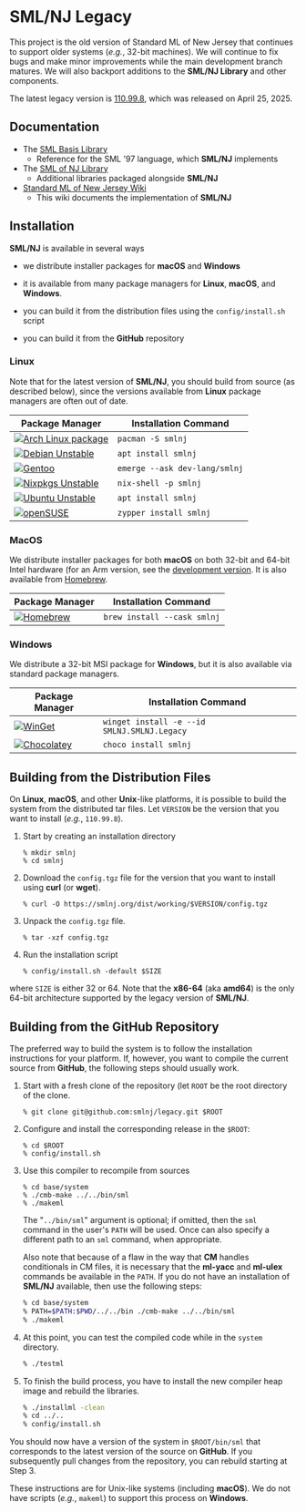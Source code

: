 # SML/NJ Legacy

This project is the old version of Standard ML of New Jersey
that continues to support older systems (*e.g.*, 32-bit machines).
We will continue to fix bugs and make minor improvements while
the main development branch matures.  We will also backport
additions to the **SML/NJ Library** and other components.

The latest legacy version is [110.99.8](https://smlnj.org/dist/working/110.99.8),
which was released on April 25, 2025.

## Documentation

- The [SML Basis Library](https://smlfamily.github.io/Basis/index.html)
  - Reference for the SML '97 language, which **SML/NJ** implements
- The [SML of NJ Library](https://www.smlnj.org/doc/smlnj-lib/index.html)
  - Additional libraries packaged alongside **SML/NJ**
- [Standard ML of New Jersey Wiki](https://github.com/smlnj/.github/wiki)
  - This wiki documents the implementation of **SML/NJ**

## Installation

**SML/NJ** is available in several ways

* we distribute installer packages for **macOS** and **Windows**

* it is available from many package managers for **Linux**, **macOS**,
  and **Windows**.

* you can build it from the distribution files using the `config/install.sh`
  script

* you can build it from the **GitHub** repository

### Linux

Note that for the latest version of **SML/NJ**, you should build from source
(as described below), since the versions available from **Linux** package managers
are often out of date.

| Package Manager | Installation Command |
| --- | --- |
| [![Arch Linux package](https://img.shields.io/archlinux/v/extra/x86_64/smlnj?logo=archlinux&label=arch)](https://archlinux.org/packages/extra/x86_64/smlnj/) | `pacman -S smlnj` |
| [![Debian Unstable](https://img.shields.io/debian/v/smlnj?logo=debian)](https://packages.debian.org/sid/smlnj) | `apt install smlnj` |
| [![Gentoo](https://img.shields.io/badge/gentoo-110.99.6.1-blue?logo=gentoo)](https://packages.gentoo.org/packages/dev-lang/smlnj) | `emerge --ask dev-lang/smlnj` |
| [![Nixpkgs Unstable](https://img.shields.io/badge/nixpkgs-110.99.7.1-blue?logo=nixos)](https://search.nixos.org/packages?channel=unstable&show=smlnj&from=0&size=1&sort=relevance&type=packages&query=smlnj) | `nix-shell -p smlnj` |
| [![Ubuntu Unstable](https://img.shields.io/ubuntu/v/smlnj?logo=ubuntu)](https://launchpad.net/ubuntu/plucky/+package/smlnj) | `apt install smlnj` |
| [![openSUSE](https://img.shields.io/badge/opensuse-110.99.5-blue?logo=suse)](https://software.opensuse.org/package/smlnj) | `zypper install smlnj` |

### MacOS

We distribute installer packages for both **macOS** on both 32-bit and 64-bit Intel hardware
(for an Arm version, see the [development version](https://github.com/smlnj/smlnj).
It is also available from [Homebrew](https://brew.sh).

| Package Manager | Installation Command |
| --- | --- |
| [![Homebrew](https://img.shields.io/badge/homebrew-110.99.8-blue?logo=homebrew)](https://formulae.brew.sh/cask/smlnj) | `brew install --cask smlnj` |

### Windows

We distribute a 32-bit MSI package for **Windows**, but it is also available
via standard package managers.

| Package Manager | Installation Command |
| --- | --- |
| [![WinGet](https://img.shields.io/winget/v/SMLNJ.SMLNJ.Legacy?logo=winget)](https://winstall.app/apps/SMLNJ.SMLNJ.Legacy) | `winget install -e --id SMLNJ.SMLNJ.Legacy` |
| [![Chocolatey](https://img.shields.io/chocolatey/v/smlnj?logo=chocolatey)](https://community.chocolatey.org/packages/smlnj) | `choco install smlnj` |

## Building from the Distribution Files

On **Linux**, **macOS**, and other **Unix**-like platforms, it is possible to
build the system from the distributed tar files.  Let `VERSION` be the version
that you want to install (*e.g.*, `110.99.8`).

1. Start by creating an installation directory

    ``` console
    % mkdir smlnj
    % cd smlnj
    ```

2. Download the `config.tgz` file for the version that you want to install
   using **curl** (or **wget**).

    ``` console
    % curl -O https://smlnj.org/dist/working/$VERSION/config.tgz
    ```

3. Unpack the `config.tgz` file.

    ``` console
    % tar -xzf config.tgz
    ```

4. Run the installation script

    ``` console
    % config/install.sh -default $SIZE
    ```
  where `SIZE` is either 32 or 64.  Note that the **x86-64** (aka **amd64**)
  is the only 64-bit architecture supported by the legacy version of **SML/NJ**.


## Building from the **GitHub** Repository

The preferred way to build the system is to follow the installation
instructions for your platform.  If, however, you want to compile the
current source from **GitHub**, the following steps should usually work.

1. Start with a fresh clone of the repository (let `ROOT` be the
   root directory of the clone.

    ``` console
    % git clone git@github.com:smlnj/legacy.git $ROOT
    ```

2. Configure and install the corresponding release in the `$ROOT`:

    ``` console
    % cd $ROOT
    % config/install.sh
    ```

3. Use this compiler to recompile from sources

    ``` console
    % cd base/system
    % ./cmb-make ../../bin/sml
    % ./makeml
    ```

    The "`../bin/sml`" argument is optional; if omitted, then the `sml` command in the
    user's `PATH` will be used.  Once can also specify a different path to an `sml`
    command, when appropriate.

    Also note that because of a flaw in the way that **CM** handles conditionals in CM
    files, it is necessary that the **ml-yacc** and **ml-ulex** commands be available
    in the `PATH`.  If you do not have an installation of **SML/NJ** available, then use
    the following steps:

    ``` sh
    % cd base/system
    % PATH=$PATH:$PWD/../../bin ./cmb-make ../../bin/sml
    % ./makeml
    ```

4. At this point, you can test the compiled code while in the
   `system` directory.

    ``` sh
    % ./testml
    ```

5. To finish the build process, you have to install the new compiler
   heap image and rebuild the libraries.

    ``` sh
    % ./installml -clean
    % cd ../..
    % config/install.sh
    ```

You should now have a version of the system in `$ROOT/bin/sml` that
corresponds to the latest version of the source on **GitHub**.
If you subsequently pull changes from the repository, you can rebuild
starting at Step 3.

These instructions are for Unix-like systems (including **macOS**).  We do not
have scripts (*e.g.*, `makeml`) to support this process on **Windows**.
